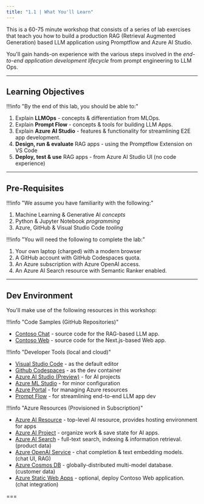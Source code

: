 ```yaml
---
title: "1.1 | What You'll Learn"
---
```


This is a 60-75 minute workshop that consists of a series of lab exercises that teach you how to build a production RAG (Retrieval Augmented Generation) based LLM application using Promptflow and Azure AI Studio.

You'll gain hands-on experience with the various steps involved in the _end-to-end application development lifecycle_ from prompt engineering to LLM Ops.

---

## Learning Objectives

!!!info "By the end of this lab, you should be able to:"

1. Explain **LLMOps** - concepts & differentiation from MLOps.
1. Explain **Prompt Flow** - concepts & tools for building LLM Apps.
1. Explain **Azure AI Studio** - features & functionality for streamlining E2E app development.
1. **Design, run & evaluate** RAG apps - using the Promptflow Extension on VS Code
1. **Deploy, test & use** RAG apps - from Azure AI Studio UI (no code experience)

---

## Pre-Requisites

!!!info "We assume you have familiarity with the following:"

1. Machine Learning & Generative AI _concepts_
1. Python & Jupyter Notebook _programming_
1. Azure, GitHub & Visual Studio Code _tooling_

!!!info "You will need the following to complete the lab:"

1. Your own laptop (charged) with a modern browser
1. A GitHub account with GitHub Codespaces quota.
1. An Azure subscription with Azure OpenAI access.
1. An Azure AI Search resource with Semantic Ranker enabled.

---

## Dev Environment

You'll make use of the following resources in this workshop:

!!!info "Code Samples (GitHub Repositories)"

 - [Contoso Chat](https://github.com/Azure-Samples/contoso-chat) - source code for the RAG-based LLM app.
 - [Contoso Web](https://github.com/Azure-Samples/contoso-web) - source code for the Next.js-based Web app.


!!!info "Developer Tools (local and cloud)"

 - [Visual Studio Code](https://code.visualstudio.com/) - as the default editor
 - [Github Codespaces](https://github.com/codespaces) - as the dev container
 - [Azure AI Studio (Preview)](https://ai.azure.com) - for AI projects
 - [Azure ML Studio](https://ml.azure.com) - for minor configuration
 - [Azure Portal](https://portal.azure.com) - for managing Azure resources
 - [Prompt Flow](https://github.com/microsoft/promptflow) - for streamlining end-to-end LLM app dev

!!!info "Azure Resources (Provisioned in Subscription)"

 - [Azure AI Resource](https://learn.microsoft.com/azure/ai-studio/concepts/ai-resources) - top-level AI resource, provides hosting environment for apps
 - [Azure AI Project](https://learn.microsoft.com/azure/ai-studio/how-to/create-projects) - organize work & save state for AI apps.
 - [Azure AI Search](https://learn.microsoft.com/azure/search/search-create-service-portal) - full-text search, indexing & information retrieval. (product data)
 - [Azure OpenAI Service](https://learn.microsoft.com/azure/ai-services/openai/overview) - chat completion & text embedding models. (chat UI, RAG)
 - [Azure Cosmos DB](https://learn.microsoft.com/azure/cosmos-db/nosql/quickstart-portal) - globally-distributed multi-model database. (customer data)
 - [Azure Static Web Apps](https://learn.microsoft.com/azure/static-web-apps/overview) - optional, deploy Contoso Web application. (chat integration)

===